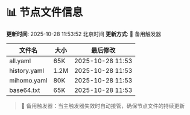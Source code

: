 # 📊 节点文件信息

**更新时间**: 2025-10-28 11:53:52 北京时间
**更新方式**: 🔄 备用触发器

| 文件名 | 大小 | 最后修改 |
|--------|------|----------|
| all.yaml | 65K | 2025-10-28 11:53 |
| history.yaml | 1.2M | 2025-10-28 11:53 |
| mihomo.yaml | 80K | 2025-10-28 11:53 |
| base64.txt | 65K | 2025-10-28 11:53 |

> 🔄 备用触发器：当主触发器失效时自动接管，确保节点文件的持续更新
